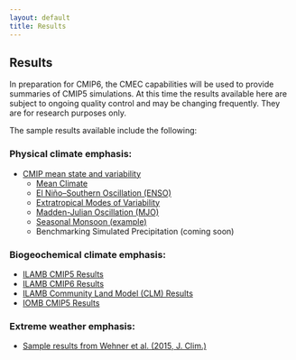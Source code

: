 ```yaml
---
layout: default
title: Results
---
```


## Results

In preparation for CMIP6, the CMEC capabilities will be used to provide summaries of CMIP5 simulations. At this time the results available here are subject to ongoing quality control and may be changing frequently. They are for research purposes only.

The sample results available include the following:

### Physical climate emphasis:

* [CMIP mean state and variability](physical.html "CMIP mean state and variability")
  - [Mean Climate][mean_clim]
  - [El Niño–Southern Oscillation (ENSO)][enso]
  - [Extratropical Modes of Variability][variability_modes]
  - [Madden-Julian Oscillation (MJO)][mjo]
  - [Seasonal Monsoon (example)][monsoon]
  -  Benchmarking Simulated Precipitation (coming soon) 

### Biogeochemical climate emphasis:

* [ILAMB CMIP5 Results](https://www.ilamb.org/CMIP5/historical/ "ILAMB CMIP5 Results")
* [ILAMB CMIP6 Results](https://www.ilamb.org/CMIP6/historical/ "ILAMB CMIP6 Results")
* [ILAMB Community Land Model (CLM) Results](https://www.ilamb.org/CLM "ILAMB CLM Results")
* [IOMB CMIP5 Results](https://www.ilamb.org/IOMB/ "IOMB POP Results")

### Extreme weather emphasis:

* [Sample results from Wehner et al. (2015, J. Clim.)](teca_wehner_results.html "Sample results from Wehner et al. (2015, J. Clim.)")


[mean_clim]: mean_clim
[enso]: enso
[variability_modes]: variability_modes
[mjo]: mjo
[monsoon]: monsoon
